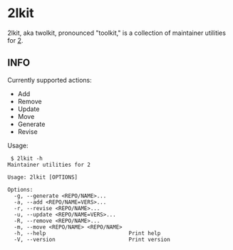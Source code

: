 # 2lkit

2lkit, aka twolkit, pronounced "toolkit," is a collection of maintainer utilities for [2](https://github.com/Toxikuu/2.git).

## INFO
Currently supported actions:
- Add
- Remove
- Update
- Move
- Generate
- Revise

Usage:
```
 $ 2lkit -h
Maintainer utilities for 2

Usage: 2lkit [OPTIONS]

Options:
  -g, --generate <REPO/NAME>...
  -a, --add <REPO/NAME=VERS>...
  -r, --revise <REPO/NAME>...
  -u, --update <REPO/NAME=VERS>...
  -R, --remove <REPO/NAME>...
  -m, --move <REPO/NAME> <REPO/NAME>
  -h, --help                          Print help
  -V, --version                       Print version
```
